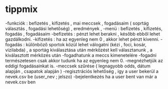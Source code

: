 # tippmix
-funkciók : befizetés , kifizetés , mai meccsek , fogadásaim ( soprtág választás , fogadási lehetőség) , eredmények ,
-menü : befizetés , kifizetés, fogadás , fogadásaim
-befizetés : pénzt lehet berakni , később ebből lehet gazdálkodni.
-kifizetés : ha az egyenleg nem 0 , akkor lehet pénzt kivenni.
-fogadás : különböző sportok közül lehet válogatni (kézi , foci, kosár, vizilabda) , a sportág kiválasztása után mérközést kell választanunk , a kiválasztott mérközés után -fogadhatunk a meccs kimenetelére 
-fogadni természetesen csak akkor tudunk ha az egyenleg nem 0.
-megnézhetjük az eddigi fogadásainkat is.
-meccsek szűrése ( legnagyobb odds, dátum alapján , csapatok alapján )
-regisztrációs lehetőség , igy a user bekerül a nevek.csv be (user_nev ; jelszo)
-bejelentkezés ha a user bent van már a nevek.csv ben
